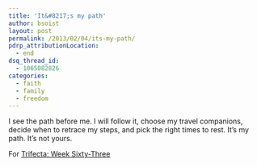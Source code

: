 ```yaml
---
title: 'It&#8217;s my path'
author: bsoist
layout: post
permalink: /2013/02/04/its-my-path/
pdrp_attributionLocation:
  - end
dsq_thread_id:
  - 1065082826
categories:
  - faith
  - family
  - freedom
---
```

I see the path before me. I will follow it, choose my travel companions, decide when to retrace my steps, and pick the right times to rest. It’s my path. It’s not yours.

For [Trifecta: Week Sixty-Three][1]

 [1]: http://www.trifectawritingchallenge.com/2013/02/trifecta-week-sixty-three.html
